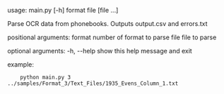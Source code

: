 usage: main.py [-h] format file [file ...]

Parse OCR data from phonebooks. Outputs output.csv and errors.txt

positional arguments:
  format      number of format to parse
  file        file to parse

optional arguments:
  -h, --help  show this help message and exit


example:

		python main.py 3 ../samples/Format_3/Text_Files/1935_Evens_Column_1.txt
